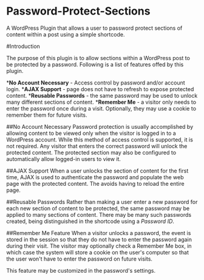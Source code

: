 Password-Protect-Sections
=========================

A WordPress Plugin that allows a user to password protect sections of content within a post using a simple shortcode.

#Introduction

The purpose of this plugin is to allow sections within a WordPress post to be protected by a password.  Following is a list of features offed by this plugin.

*__No Account Necessary__ - Access control by password and/or account login.
*__AJAX Support__ - page does not have to refresh to expose protected content.
*__Reusable Passwords__ - the same password may be used to unlock many different sections of content.
*__Remember Me__ - a visitor only needs to enter the password once during a visit.  Optionally, they may use a cookie to remember them for future visits.


##No Account Necessary
Password protection is usually accomplished by allowing content to be viewed only when the visitor is logged in to a WordPress account.  While this method of access control is supported, it is not required.  Any visitor that enters the correct password will unlock the protected content.  The protected section may also be configured to automatically allow logged-in users to view it.

##AJAX Support
When a user unlocks the section of content for the first time, AJAX is used to authenticate the password and populate the web page with the protected content.  The avoids having to reload the entire page.

##Reusable Passwords
Rather than making a user enter a new password for each new section of content to be protected, the same password may be applied to many sections of content.  There may be many such passwords created, being distinguished in the shortcode using a _Password ID_.

##Remember Me Feature
When a visitor unlocks a password, the event is stored in the session so that they do not have to enter the password again during their visit.  The visitor may optionally check a Remember Me box, in which case the system will store a cookie on the user's computer so that the user won't have to enter the password on future visits.

This feature may be customized in the password's settings.
